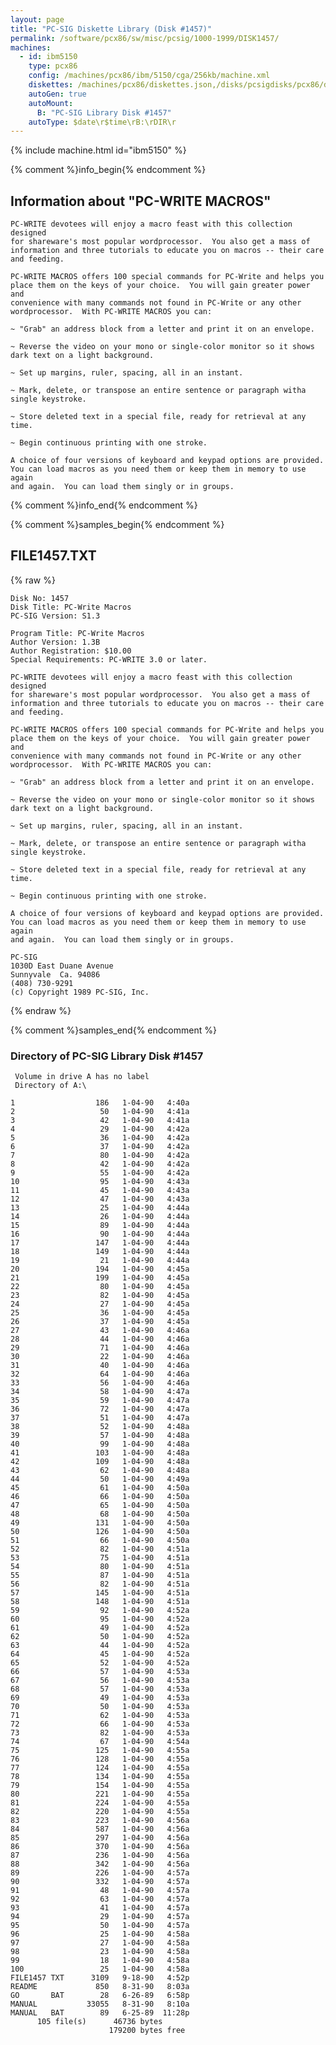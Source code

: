 ```yaml
---
layout: page
title: "PC-SIG Diskette Library (Disk #1457)"
permalink: /software/pcx86/sw/misc/pcsig/1000-1999/DISK1457/
machines:
  - id: ibm5150
    type: pcx86
    config: /machines/pcx86/ibm/5150/cga/256kb/machine.xml
    diskettes: /machines/pcx86/diskettes.json,/disks/pcsigdisks/pcx86/diskettes.json
    autoGen: true
    autoMount:
      B: "PC-SIG Library Disk #1457"
    autoType: $date\r$time\rB:\rDIR\r
---
```


{% include machine.html id="ibm5150" %}

{% comment %}info_begin{% endcomment %}

## Information about "PC-WRITE MACROS"

    PC-WRITE devotees will enjoy a macro feast with this collection designed
    for shareware's most popular wordprocessor.  You also get a mass of
    information and three tutorials to educate you on macros -- their care
    and feeding.
    
    PC-WRITE MACROS offers 100 special commands for PC-Write and helps you
    place them on the keys of your choice.  You will gain greater power and
    convenience with many commands not found in PC-Write or any other
    wordprocessor.  With PC-WRITE MACROS you can:
    
    ~ "Grab" an address block from a letter and print it on an envelope.
    
    ~ Reverse the video on your mono or single-color monitor so it shows
    dark text on a light background.
    
    ~ Set up margins, ruler, spacing, all in an instant.
    
    ~ Mark, delete, or transpose an entire sentence or paragraph witha
    single keystroke.
    
    ~ Store deleted text in a special file, ready for retrieval at any time.
    
    ~ Begin continuous printing with one stroke.
    
    A choice of four versions of keyboard and keypad options are provided.
    You can load macros as you need them or keep them in memory to use again
    and again.  You can load them singly or in groups.
{% comment %}info_end{% endcomment %}

{% comment %}samples_begin{% endcomment %}

## FILE1457.TXT

{% raw %}
```
Disk No: 1457                                                           
Disk Title: PC-Write Macros                                             
PC-SIG Version: S1.3                                                    
                                                                        
Program Title: PC-Write Macros                                          
Author Version: 1.3B                                                    
Author Registration: $10.00                                             
Special Requirements: PC-WRITE 3.0 or later.                            
                                                                        
PC-WRITE devotees will enjoy a macro feast with this collection designed
for shareware's most popular wordprocessor.  You also get a mass of     
information and three tutorials to educate you on macros -- their care  
and feeding.                                                            
                                                                        
PC-WRITE MACROS offers 100 special commands for PC-Write and helps you  
place them on the keys of your choice.  You will gain greater power and 
convenience with many commands not found in PC-Write or any other       
wordprocessor.  With PC-WRITE MACROS you can:                           
                                                                        
~ "Grab" an address block from a letter and print it on an envelope.    
                                                                        
~ Reverse the video on your mono or single-color monitor so it shows    
dark text on a light background.                                        
                                                                        
~ Set up margins, ruler, spacing, all in an instant.                    
                                                                        
~ Mark, delete, or transpose an entire sentence or paragraph witha      
single keystroke.                                                       
                                                                        
~ Store deleted text in a special file, ready for retrieval at any time.
                                                                        
~ Begin continuous printing with one stroke.                            
                                                                        
A choice of four versions of keyboard and keypad options are provided.  
You can load macros as you need them or keep them in memory to use again
and again.  You can load them singly or in groups.                      
                                                                        
PC-SIG                                                                  
1030D East Duane Avenue                                                 
Sunnyvale  Ca. 94086                                                    
(408) 730-9291                                                          
(c) Copyright 1989 PC-SIG, Inc.                                         
```
{% endraw %}

{% comment %}samples_end{% endcomment %}

### Directory of PC-SIG Library Disk #1457

     Volume in drive A has no label
     Directory of A:\

    1                  186   1-04-90   4:40a
    2                   50   1-04-90   4:41a
    3                   42   1-04-90   4:41a
    4                   29   1-04-90   4:42a
    5                   36   1-04-90   4:42a
    6                   37   1-04-90   4:42a
    7                   80   1-04-90   4:42a
    8                   42   1-04-90   4:42a
    9                   55   1-04-90   4:42a
    10                  95   1-04-90   4:43a
    11                  45   1-04-90   4:43a
    12                  47   1-04-90   4:43a
    13                  25   1-04-90   4:44a
    14                  26   1-04-90   4:44a
    15                  89   1-04-90   4:44a
    16                  90   1-04-90   4:44a
    17                 147   1-04-90   4:44a
    18                 149   1-04-90   4:44a
    19                  21   1-04-90   4:44a
    20                 194   1-04-90   4:45a
    21                 199   1-04-90   4:45a
    22                  80   1-04-90   4:45a
    23                  82   1-04-90   4:45a
    24                  27   1-04-90   4:45a
    25                  36   1-04-90   4:45a
    26                  37   1-04-90   4:45a
    27                  43   1-04-90   4:46a
    28                  44   1-04-90   4:46a
    29                  71   1-04-90   4:46a
    30                  22   1-04-90   4:46a
    31                  40   1-04-90   4:46a
    32                  64   1-04-90   4:46a
    33                  56   1-04-90   4:46a
    34                  58   1-04-90   4:47a
    35                  59   1-04-90   4:47a
    36                  72   1-04-90   4:47a
    37                  51   1-04-90   4:47a
    38                  52   1-04-90   4:48a
    39                  57   1-04-90   4:48a
    40                  99   1-04-90   4:48a
    41                 103   1-04-90   4:48a
    42                 109   1-04-90   4:48a
    43                  62   1-04-90   4:48a
    44                  50   1-04-90   4:49a
    45                  61   1-04-90   4:50a
    46                  66   1-04-90   4:50a
    47                  65   1-04-90   4:50a
    48                  68   1-04-90   4:50a
    49                 131   1-04-90   4:50a
    50                 126   1-04-90   4:50a
    51                  66   1-04-90   4:50a
    52                  82   1-04-90   4:51a
    53                  75   1-04-90   4:51a
    54                  80   1-04-90   4:51a
    55                  87   1-04-90   4:51a
    56                  82   1-04-90   4:51a
    57                 145   1-04-90   4:51a
    58                 148   1-04-90   4:51a
    59                  92   1-04-90   4:52a
    60                  95   1-04-90   4:52a
    61                  49   1-04-90   4:52a
    62                  50   1-04-90   4:52a
    63                  44   1-04-90   4:52a
    64                  45   1-04-90   4:52a
    65                  52   1-04-90   4:52a
    66                  57   1-04-90   4:53a
    67                  56   1-04-90   4:53a
    68                  57   1-04-90   4:53a
    69                  49   1-04-90   4:53a
    70                  50   1-04-90   4:53a
    71                  62   1-04-90   4:53a
    72                  66   1-04-90   4:53a
    73                  82   1-04-90   4:53a
    74                  67   1-04-90   4:54a
    75                 125   1-04-90   4:55a
    76                 128   1-04-90   4:55a
    77                 124   1-04-90   4:55a
    78                 134   1-04-90   4:55a
    79                 154   1-04-90   4:55a
    80                 221   1-04-90   4:55a
    81                 224   1-04-90   4:55a
    82                 220   1-04-90   4:55a
    83                 223   1-04-90   4:56a
    84                 587   1-04-90   4:56a
    85                 297   1-04-90   4:56a
    86                 370   1-04-90   4:56a
    87                 236   1-04-90   4:56a
    88                 342   1-04-90   4:56a
    89                 226   1-04-90   4:57a
    90                 332   1-04-90   4:57a
    91                  48   1-04-90   4:57a
    92                  63   1-04-90   4:57a
    93                  41   1-04-90   4:57a
    94                  29   1-04-90   4:57a
    95                  50   1-04-90   4:57a
    96                  25   1-04-90   4:58a
    97                  27   1-04-90   4:58a
    98                  23   1-04-90   4:58a
    99                  18   1-04-90   4:58a
    100                 25   1-04-90   4:58a
    FILE1457 TXT      3109   9-18-90   4:52p
    README             850   8-31-90   8:03a
    GO       BAT        28   6-26-89   6:58p
    MANUAL           33055   8-31-90   8:10a
    MANUAL   BAT        89   6-25-89  11:28p
          105 file(s)      46736 bytes
                          179200 bytes free
